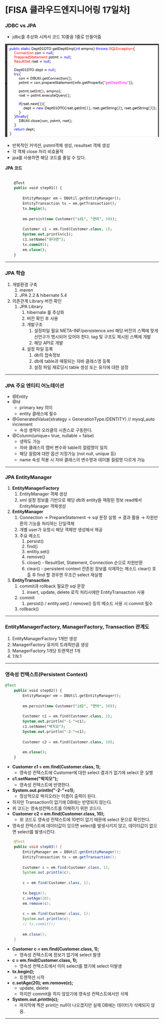 # [FISA 클라우드엔지니어링 17일차]

### JDBC vs JPA

- jdbc를 추상화 시켜서 코드 10줄을 1줄로 만들어줌

![fisa/jdbc_code.png](fisa/jdbc_code.png)

- 반복적인 커넥션, pstmt객체 생성, resultset 객체 생성
- 각 객체 close 처리 비효율적
- jpa를 사용하면 해당 코드를 줄일 수 있다.

**JPA 코드**

```sql

	@Test
	public void step01() {
		
		EntityManager em = DBUtil.getEntityManager();
		EntityTransaction tx = em.getTransaction();
		tx.begin();
		
		em.persist(new Customer("id1", "연아", 50));
		
		Customer c1 = em.find(Customer.class, 1);
		System.out.println(c1);
		c1.setName("유다연");
		tx.commit();
		em.close();
	}
```

---

### JPA 학습

1. 개발환경 구축
    1. maven
    2. JPA 2.2 & hibernate 5.4
2. 의존관계 Library 버전 확인
    1. JPA Library
        1. hibernate 를 추상화
        2. 버전 확인 후 사용
        3. 개발구조
            1. 설정파일 필요 META-INF/persistence.xml
            해당 버전의 스펙에 맞게 선언구가 명시되어 있어야 한다.
            tag 및 구조도 제시된 스펙에 개발
            2. 해당 API로 개발
        4. 설정 파일 등록
            1. db의 접속정보
            2. db에 table과 매핑되는 자바 클래스명 등록
            3. 설정 파일 재로딩시 table 생성 또는 유지에 대한 설정

---

### JPA 주요 엔티티 어노테이션

- @Entity
- @Id
    - primary key 의미
    - entity 클래스에 필수
- @GeneratedValue(strategy = GenerationType.IDENTITY) // mysql_auto increment
    - 속성 생략이 오라클의 시퀀스로 구동한다.
- @Colunm(unique= true, nullable = false)
    - 생략도 가능
    - 자바 클래스의 맴버 변수와 table의 컬럼명이 일치
    - 해당 컬럼에 대한 옵션 지정가능 (not null, unique 등)
    - name 속성 적용 시 자바 클래스의 변수명과 테이블 컬럼명 다르게 가능

---

### JPA EntityManager

1. **EntityManagerFactory**
    1. EntityManager 객체 생성
    2. xml 설정 정보를 기반으로 해당 db와 entity들 매핑된 정보 read해서 EntityManager 객체생성
2. **EntityManager**
    1. Connection → PrepareStatement → sql 문장 실행 → 결과 활용 → 자원반환의 기능을 처리하는 단일객체
    2. 개별 user가 요청시 해당 객체만 생성해서 제공
    3. 주요 메소드
        1. persist()
        2. find()
        3. entitiy.set()
        4. remove()
        5. close() - ResultSet, Statement, Connection 순으로 자원반환
        6. clear() - persistent context 잔존된 정보를 삭제하는 메소드 clear() 호출 후 find 할 경우엔 무조건 select  재실행
3. **EntityTransaction**
    1. commit과 rollback 필요한 sql 문장
        1. insert, update, delete 로직 처리시에만 EntityTransaction 사용
    2. commit
        1. persist() / entity.set() / remove() 등의 메소드 사용 시 commit 필수
    3. rollback()

---

### EntityManagerFactory, ManagerFactory, Transaction 관계도

1. EntityManagerFactory 1개만 생성
2. ManagerFactory 유저의 트래픽만큼 생성
3. ManagerFactory 1개당 트랜잭션 1개
4. 1:N:1

---

### 영속성 컨텍스트(Persistent Context)

```sql
@Test
	public void step02() {
		EntityManager em = DBUtil.getEntityManager();
		
		em.persist(new Customer("id2", "연아", 50));
		
		Customer c1 = em.find(Customer.class, 1);
		System.out.println("-1-"+c1);
		c1.setName("박지오");
		System.out.println("-2-"+c1);
		
		Customer c2 = em.find(Customer.class, 10);
		
		em.close();
	}
```

- **Customer c1 = em.find(Customer.class, 1);**
    - 영속성 컨텍스트에 Customer에 대한 select 결과가 없기에 select 문 실행
- **c1.setName("박지오");**
    - 영속성 컨텍스트에 반영한다.
- **System.out.println("-2-"+c1);**
    - 정상적으로 박지오라는 이름이 출력이 된다.
- 하지만 Transaction이 없기에 DB에는 반영되지 않는다.
- 위 코드는 영속성컨텍스트를 이해하기 위한 코드다.
- **Customer c2 = em.find(Customer.class, 10);**
    - 위 코드도 영속성 컨텍스트에 10번이 없기 때문에 select 문으로 확인한다.
- 영속성 컨텍스트에 데이터값이 있으면 select를 발생시키지 않고, 데이터값이 없으면 select를 발생시킨다.

```java
 	@Test
	public void step03() {
		EntityManager em = DBUtil.getEntityManager();
		EntityTransaction tx = em.getTransaction();
		
		Customer c = em.find(Customer.class, 1);
		System.out.println(c);
		
		c = em.find(Customer.class, 1);
		
		tx.begin();
		c.setAge(20);
		em.remove(c);
		
		c = em.find(Customer.class, 1);
		System.out.println(c);
		// tx.commit();
	
		em.close();
	}
```

- **Customer c = em.find(Customer.class, 1);**
    - 영속성 컨텍스트에 정보가 없기에 select 발생
- **c = em.find(Customer.class, 1);**
    - 영속성 컨텍스트에서 이미 select를 했기에 select 미발생
- **tx.begin();**
    - 트랜잭션 시작
- **c.setAge(20);
em.remove(c);**
    - update, delete
    - 하지만 commit을 하지 않았기에 영속성 컨텍스트에서만 삭제
- **System.out.println(c);**
    - 마지막에 찍은 print는 null이 나오겠지만 실제 DB에는 데이터가 삭제되지 않음.

---
